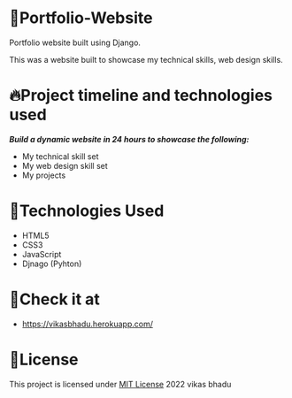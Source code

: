 #  :pushpin:Portfolio-Website
Portfolio website built using Django.

This was a website built to showcase my technical skills, web design skills.

# :fire:Project timeline and technologies used
**_Build a dynamic website in 24 hours to showcase the following:_**
* My technical skill set
* My web design skill set
* My projects

# :hammer:Technologies Used
* HTML5
* CSS3
* JavaScript 
* Djnago (Pyhton)

# :mag_right:Check it at
* https://vikasbhadu.herokuapp.com/

# :name_badge:License
This project is licensed under [MIT License](https://github.com/beingvikasbhadu/portfolio-live/new/master) 2022 vikas bhadu
